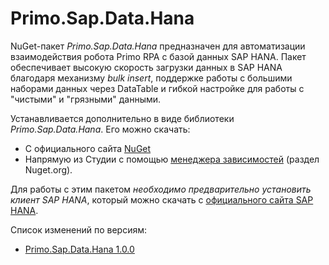 # Primo.Sap.Data.Hana

NuGet-пакет *Primo.Sap.Data.Hana* предназначен для автоматизации взаимодействия робота Primo RPA с базой данных SAP HANA. 
Пакет обеспечивает высокую скорость загрузки данных в SAP HANA благодаря механизму *bulk insert*, поддержке работы с большими наборами данных через DataTable и гибкой настройке для работы с "чистыми" и "грязными" данными.

Устанавливается дополнительно в виде библиотеки *Primo.Sap.Data.Hana*. Его можно скачать:  
- С официального сайта [NuGet](https://www.nuget.org/packages/Primo.Sap.Data.Hana)  
- Напрямую из Студии с помощью [менеджера зависимостей](https://docs.primo-rpa.ru/primo-rpa/primo-studio/projects/manage-dependencies#menedzher-zavisimostei) (раздел Nuget.org).  

Для работы с этим пакетом *необходимо предварительно установить клиент SAP HANA*, который можно скачать с [официального сайта SAP HANA](https://tools.hana.ondemand.com/#hanatools).

Cписок изменений по версиям:

 * [Primo.Sap.Data.Hana 1.0.0](https://docs.primo-rpa.ru/primo-rpa/release-notes/packages/windows/primo_sap_data_hana/1.0.0)




